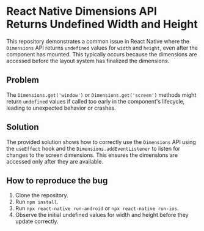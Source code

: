 # React Native Dimensions API Returns Undefined Width and Height

This repository demonstrates a common issue in React Native where the `Dimensions` API returns `undefined` values for `width` and `height`, even after the component has mounted. This typically occurs because the dimensions are accessed before the layout system has finalized the dimensions.

## Problem
The `Dimensions.get('window')` or `Dimensions.get('screen')` methods might return `undefined` values if called too early in the component's lifecycle, leading to unexpected behavior or crashes.

## Solution
The provided solution shows how to correctly use the `Dimensions` API using the `useEffect` hook and the `Dimensions.addEventListener` to listen for changes to the screen dimensions.  This ensures the dimensions are accessed only after they are available.

## How to reproduce the bug
1. Clone the repository.
2. Run `npm install`.
3. Run `npx react-native run-android` or `npx react-native run-ios`.
4. Observe the initial undefined values for width and height before they update correctly.